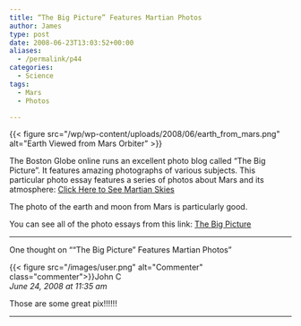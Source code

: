 ```yaml
---
title: “The Big Picture” Features Martian Photos
author: James
type: post
date: 2008-06-23T13:03:52+00:00
aliases:
  - /permalink/p44
categories:
  - Science
tags:
  - Mars
  - Photos

---
```

{{< figure src="/wp/wp-content/uploads/2008/06/earth_from_mars.png" alt="Earth Viewed from Mars Orbiter" >}}

The Boston Globe online runs an excellent photo blog called &#8220;The Big Picture&#8221;. It features amazing photographs of various subjects. This particular photo essay features a series of photos about Mars and its atmosphere: [Click Here to See Martian Skies][2]

The photo of the earth and moon from Mars is particularly good.

You can see all of the photo essays from this link: [The Big Picture][3]

****

One thought on ““The Big Picture” Features Martian Photos”

{{< figure src="/images/user.png" alt="Commenter" class="commenter">}}John C  
_June 24, 2008 at 11:35 am_

Those are some great pix!!!!!!

****

 [2]: http://archive.boston.com/bigpicture/2008/06/martian_skies.html
 [3]: http://www.boston.com/bigpicture/
